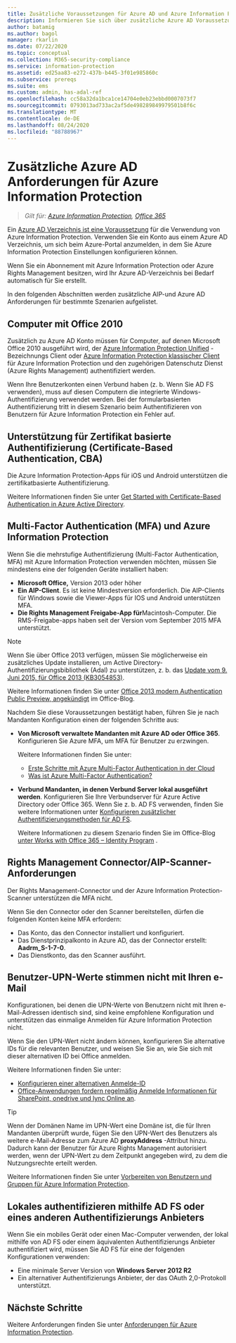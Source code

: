 ```yaml
---
title: Zusätzliche Voraussetzungen für Azure AD und Azure Information Protection
description: Informieren Sie sich über zusätzliche Azure AD Voraussetzungen für Azure Information Protection in bestimmten Szenarien, z. b. Multi-Factor-oder Zertifikat basierte Authentifizierung oder Computer mit Office 2010 und mehr.
author: batamig
ms.author: bagol
manager: rkarlin
ms.date: 07/22/2020
ms.topic: conceptual
ms.collection: M365-security-compliance
ms.service: information-protection
ms.assetid: ed25aa83-e272-437b-b445-3f01e985860c
ms.subservice: prereqs
ms.suite: ems
ms.custom: admin, has-adal-ref
ms.openlocfilehash: cc58a32da1bca1ce14704e0eb23ebbd0007073f7
ms.sourcegitcommit: 0793013ad733ac2af5de498289849979501b8f6c
ms.translationtype: MT
ms.contentlocale: de-DE
ms.lasthandoff: 08/24/2020
ms.locfileid: "88788967"
---
```

# <a name="additional-azure-ad-requirements-for-azure-information-protection"></a>Zusätzliche Azure AD Anforderungen für Azure Information Protection

>*Gilt für: [Azure Information Protection](https://azure.microsoft.com/pricing/details/information-protection), [Office 365](https://download.microsoft.com/download/E/C/F/ECF42E71-4EC0-48FF-AA00-577AC14D5B5C/Azure_Information_Protection_licensing_datasheet_EN-US.pdf)*

Ein [Azure AD Verzeichnis ist eine Voraussetzung](requirements.md#azure-active-directory) für die Verwendung von Azure Information Protection. Verwenden Sie ein Konto aus einem Azure AD Verzeichnis, um sich beim Azure-Portal anzumelden, in dem Sie Azure Information Protection Einstellungen konfigurieren können.

Wenn Sie ein Abonnement mit Azure Information Protection oder Azure Rights Management besitzen, wird Ihr Azure AD-Verzeichnis bei Bedarf automatisch für Sie erstellt.

In den folgenden Abschnitten werden zusätzliche AIP-und Azure AD Anforderungen für bestimmte Szenarien aufgelistet. 

## <a name="computers-running-office-2010"></a>Computer mit Office 2010

Zusätzlich zu Azure AD Konto müssen für Computer, auf denen Microsoft Office 2010 ausgeführt wird, der [Azure Information Protection Unified](./rms-client/aip-clientv2.md) -Bezeichnungs Client oder [Azure Information Protection klassischer Client](./rms-client/aip-client.md) für Azure Information Protection und den zugehörigen Datenschutz Dienst (Azure Rights Management) authentifiziert werden.

Wenn Ihre Benutzerkonten einen Verbund haben (z. b. Wenn Sie AD FS verwenden), muss auf diesen Computern die integrierte Windows-Authentifizierung verwendet werden. Bei der formularbasierten Authentifizierung tritt in diesem Szenario beim Authentifizieren von Benutzern für Azure Information Protection ein Fehler auf.

## <a name="support-for-certificate-based-authentication-cba"></a>Unterstützung für Zertifikat basierte Authentifizierung (Certificate-Based Authentication, CBA)

Die Azure Information Protection-Apps für iOS und Android unterstützen die zertifikatbasierte Authentifizierung. 

Weitere Informationen finden Sie unter [Get Started with Certificate-Based Authentication in Azure Active Directory](/azure/active-directory/active-directory-certificate-based-authentication-get-started).

## <a name="multi-factor-authentication-mfa-and-azure-information-protection"></a>Multi-Factor Authentication (MFA) und Azure Information Protection

Wenn Sie die mehrstufige Authentifizierung (Multi-Factor Authentication, MFA) mit Azure Information Protection verwenden möchten, müssen Sie mindestens eine der folgenden Geräte installiert haben:

- **Microsoft Office,** Version 2013 oder höher
- **Ein AIP-Client**. Es ist keine Mindestversion erforderlich. Die AIP-Clients für Windows sowie die Viewer-Apps für IOS und Android unterstützen MFA.
- **Die Rights Management Freigabe-App für**Macintosh-Computer. Die RMS-Freigabe-apps haben seit der Version vom September 2015 MFA unterstützt.

> [!NOTE]
> Wenn Sie über Office 2013 verfügen, müssen Sie möglicherweise ein zusätzliches Update installieren, um Active Directory-Authentifizierungsbibliothek (Adal) zu unterstützen, z. b. das [Update vom 9. Juni 2015, für Office 2013 (KB3054853)](https://support.microsoft.com/kb/3054853). 
>
> Weitere Informationen finden Sie unter [Office 2013 modern Authentication Public Preview, angekündigt](https://blogs.office.com/2015/03/23/office-2013-modern-authentication-public-preview-announced/) im Office-Blog.       

Nachdem Sie diese Voraussetzungen bestätigt haben, führen Sie je nach Mandanten Konfiguration einen der folgenden Schritte aus:

- **Von Microsoft verwaltete Mandanten mit Azure AD oder Office 365**. Konfigurieren Sie Azure MFA, um MFA für Benutzer zu erzwingen. 

    Weitere Informationen finden Sie unter: 
    - [Erste Schritte mit Azure Multi-Factor Authentication in der Cloud](/multi-factor-authentication/multi-factor-authentication-get-started-cloud)
    - [Was ist Azure Multi-Factor Authentication?](/multi-factor-authentication/multi-factor-authentication)

- **Verbund Mandanten, in denen Verbund Server lokal ausgeführt werden**. Konfigurieren Sie Ihre Verbundserver für Azure Active Directory oder Office 365. Wenn Sie z. b. AD FS verwenden, finden Sie weitere Informationen unter [Konfigurieren zusätzlicher Authentifizierungsmethoden für AD FS](/windows-server/identity/ad-fs/operations/configure-additional-authentication-methods-for-ad-fs). 

    Weitere Informationen zu diesem Szenario finden Sie im Office-Blog  [unter Works with Office 365 – Identity Program](https://blogs.office.com/2014/01/30/the-works-with-office-365-identity-program-now-streamlined/) . 

## <a name="rights-management-connector--aip-scanner-requirements"></a>Rights Management Connector/AIP-Scanner-Anforderungen

Der Rights Management-Connector und der Azure Information Protection-Scanner unterstützen die MFA nicht. 

Wenn Sie den Connector oder den Scanner bereitstellen, dürfen die folgenden Konten keine MFA erfordern:

- Das Konto, das den Connector installiert und konfiguriert.
- Das Dienstprinzipalkonto in Azure AD, das der Connector erstellt: **Aadrm_S-1-7-0**.
- Das Dienstkonto, das den Scanner ausführt.

## <a name="user-upn-values-dont-match-their-email-addresses"></a>Benutzer-UPN-Werte stimmen nicht mit Ihren e-Mail

Konfigurationen, bei denen die UPN-Werte von Benutzern nicht mit Ihren e-Mail-Adressen identisch sind, sind keine empfohlene Konfiguration und unterstützen das einmalige Anmelden für Azure Information Protection nicht.

Wenn Sie den UPN-Wert nicht ändern können, konfigurieren Sie alternative IDs für die relevanten Benutzer, und weisen Sie Sie an, wie Sie sich mit dieser alternativen ID bei Office anmelden. 

Weitere Informationen finden Sie unter:

- [Konfigurieren einer alternativen Anmelde-ID](/windows-server/identity/ad-fs/operations/configuring-alternate-login-id)
- [Office-Anwendungen fordern regelmäßig Anmelde Informationen für SharePoint, onedrive und lync Online an](https://support.microsoft.com/help/2913639/office-applications-periodically-prompt-for-credentials-to-sharepoint-online,-onedrive,-and-lync-online).

> [!TIP]
> Wenn der Domänen Name im UPN-Wert eine Domäne ist, die für Ihren Mandanten überprüft wurde, fügen Sie den UPN-Wert des Benutzers als weitere e-Mail-Adresse zum Azure AD **proxyAddress** -Attribut hinzu. Dadurch kann der Benutzer für Azure Rights Management autorisiert werden, wenn der UPN-Wert zu dem Zeitpunkt angegeben wird, zu dem die Nutzungsrechte erteilt werden. 

Weitere Informationen finden Sie unter [Vorbereiten von Benutzern und Gruppen für Azure Information Protection](prepare.md).

## <a name="authenticating-on-premises-using-adfs-or-another-authentication-provider"></a>Lokales authentifizieren mithilfe AD FS oder eines anderen Authentifizierungs Anbieters

Wenn Sie ein mobiles Gerät oder einen Mac-Computer verwenden, der lokal mithilfe von AD FS oder einem äquivalenten Authentifizierungs Anbieter authentifiziert wird, müssen Sie AD FS für eine der folgenden Konfigurationen verwenden:

- Eine minimale Server Version von **Windows Server 2012 R2**
- Ein alternativer Authentifizierungs Anbieter, der das OAuth 2,0-Protokoll unterstützt.

## <a name="next-steps"></a>Nächste Schritte
Weitere Anforderungen finden Sie unter [Anforderungen für Azure Information Protection](requirements.md).
